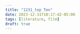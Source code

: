 ```yaml
---
title: "1231_top Ten"
date: 2023-12-31T10:17:42-05:00
tags: [literature, film]
draft: true
---
```


<!--more-->
